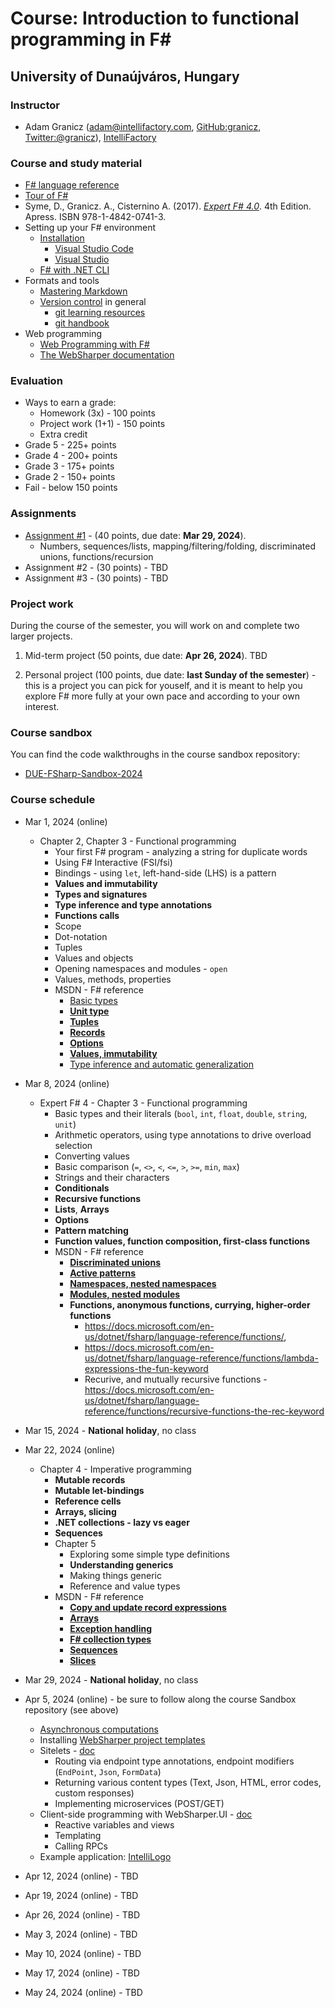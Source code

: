 # Course: Introduction to functional programming in F\#

## University of Dunaújváros, Hungary

### Instructor

* Adam Granicz (adam@intellifactory.com, [GitHub:granicz](https://github.com/granicz), [Twitter:@granicz](https://twitter.com/granicz)), [IntelliFactory](https://intellifactory.com)

### Course and study material

* [F# language reference](https://docs.microsoft.com/en-us/dotnet/fsharp/language-reference/)
* [Tour of F#](https://docs.microsoft.com/en-us/dotnet/fsharp/tour)
* Syme, D., Granicz. A., Cisternino A. (2017). *[Expert F# 4.0](https://www.apress.com/gp/book/9781484207413)*. 4th Edition. Apress. ISBN 978-1-4842-0741-3.
* Setting up your F# environment
  * [Installation](https://docs.microsoft.com/en-us/dotnet/fsharp/get-started/install-fsharp)
    * [Visual Studio Code](https://docs.microsoft.com/en-us/dotnet/fsharp/get-started/get-started-vscode)
    * [Visual Studio](https://docs.microsoft.com/en-us/dotnet/fsharp/get-started/get-started-visual-studio)
  * [F# with .NET CLI](https://docs.microsoft.com/en-us/dotnet/fsharp/get-started/get-started-command-line)
* Formats and tools
  * [Mastering Markdown](https://guides.github.com/features/mastering-markdown/)
  * [Version control](https://en.wikipedia.org/wiki/Version_control) in general
    * [git learning resources](https://try.github.io/)
    * [git handbook](https://guides.github.com/introduction/git-handbook/)
* Web programming
  * [Web Programming with F\#](https://fsharp.org/guides/web/)
  * [The WebSharper documentation](http://developers.websharper.com/)

### Evaluation

* Ways to earn a grade:
  * Homework (3x) - 100 points
  * Project work (1+1) - 150 points
  * Extra credit
* Grade 5 - 225+ points
* Grade 4 - 200+ points
* Grade 3 - 175+ points
* Grade 2 - 150+ points
* Fail - below 150 points

### Assignments

* [Assignment #1](assignment-01.md) - (40 points, due date: **Mar 29, 2024**).
  * Numbers, sequences/lists, mapping/filtering/folding, discriminated unions, functions/recursion
* Assignment #2 - (30 points) - TBD
* Assignment #3 - (30 points) - TBD

### Project work

During the course of the semester, you will work on and complete two larger projects.

1. Mid-term project (50 points, due date: **Apr 26, 2024**). TBD

2. Personal project (100 points, due date: **last Sunday of the semester**) - this is a project you can pick for youself, and it is meant to help you explore F# more fully at your own pace and according to your own interest.

### Course sandbox

You can find the code walkthroughs in the course sandbox repository:

* [DUE-FSharp-Sandbox-2024](https://github.com/intellifactory/DUE-FSharp-Sandbox-2024)

### Course schedule

* Mar 1, 2024 (online)

  * Chapter 2, Chapter 3 - Functional programming
    * Your first F# program - analyzing a string for duplicate words
    * Using F# Interactive (FSI/fsi)
    * Bindings - using `let`, left-hand-side (LHS) is a pattern
    * **Values and immutability**
    * **Types and signatures**
    * **Type inference and type annotations**
    * **Functions calls**
    * Scope
    * Dot-notation
    * Tuples
    * Values and objects
    * Opening namespaces and modules - `open`
    * Values, methods, properties
    * MSDN - F# reference
      * [Basic types](https://docs.microsoft.com/en-us/dotnet/fsharp/language-reference/basic-types)
      * [**Unit type**](https://docs.microsoft.com/en-us/dotnet/fsharp/language-reference/unit-type)
      * [**Tuples**](https://docs.microsoft.com/en-us/dotnet/fsharp/language-reference/tuples)
      * [**Records**](https://docs.microsoft.com/en-us/dotnet/fsharp/language-reference/records)
      * [**Options**](https://docs.microsoft.com/en-us/dotnet/fsharp/language-reference/options)
      * [**Values, immutability**](https://docs.microsoft.com/en-us/dotnet/fsharp/language-reference/values/)
      * [Type inference and automatic generalization](https://docs.microsoft.com/en-us/dotnet/fsharp/language-reference/type-inference)

* Mar 8, 2024 (online)
  * Expert F# 4 - Chapter 3 - Functional programming
    * Basic types and their literals (`bool`, `int`, `float`, `double`, `string`, `unit`)
    * Arithmetic operators, using type annotations to drive overload selection
    * Converting values
    * Basic comparison (`=`, `<>`, `<`, `<=`, `>`, `>=`, `min`, `max`)
    * Strings and their characters
    * **Conditionals**
    * **Recursive functions**
    * **Lists**, **Arrays**
    * **Options**
    * **Pattern matching**
    * **Function values, function composition, first-class functions**
    * MSDN - F# reference
      * [**Discriminated unions**](https://docs.microsoft.com/en-us/dotnet/fsharp/language-reference/discriminated-unions)
      * [**Active patterns**](https://docs.microsoft.com/en-us/dotnet/fsharp/language-reference/active-patterns)
      * [**Namespaces, nested namespaces**](https://docs.microsoft.com/en-us/dotnet/fsharp/language-reference/namespaces)
      * [**Modules, nested modules**](https://docs.microsoft.com/en-us/dotnet/fsharp/language-reference/modules)
      * **Functions, anonymous functions, currying, higher-order functions**
        * https://docs.microsoft.com/en-us/dotnet/fsharp/language-reference/functions/, 
        * https://docs.microsoft.com/en-us/dotnet/fsharp/language-reference/functions/lambda-expressions-the-fun-keyword
        * Recurive, and mutually recursive functions - https://docs.microsoft.com/en-us/dotnet/fsharp/language-reference/functions/recursive-functions-the-rec-keyword

* Mar 15, 2024 - **National holiday**, no class

* Mar 22, 2024 (online)
  * Chapter 4 - Imperative programming
    * **Mutable records**
    * **Mutable let-bindings**
    * **Reference cells**
    * **Arrays, slicing**
    * **.NET collections - lazy vs eager**
    * **Sequences**
    * Chapter 5
      * Exploring some simple type definitions
      * **Understanding generics**
      * Making things generic
      * Reference and value types
    * MSDN - F# reference
      * [**Copy and update record expressions**](https://docs.microsoft.com/en-us/dotnet/fsharp/language-reference/copy-and-update-record-expressions)
      * [**Arrays**](https://docs.microsoft.com/en-us/dotnet/fsharp/language-reference/arrays)
      * [**Exception handling**](https://docs.microsoft.com/en-us/dotnet/fsharp/language-reference/exception-handling/)
      * [**F# collection types**](https://docs.microsoft.com/en-us/dotnet/fsharp/language-reference/fsharp-collection-types)
      * [**Sequences**](https://docs.microsoft.com/en-us/dotnet/fsharp/language-reference/sequences)
      * [**Slices**](https://docs.microsoft.com/en-us/dotnet/fsharp/language-reference/slices)

* Mar 29, 2024 - **National holiday**, no class

* Apr 5, 2024 (online) - be sure to follow along the course Sandbox repository (see above)
  * [Asynchronous computations](https://learn.microsoft.com/en-us/dotnet/fsharp/language-reference/async-expressions)
  * Installing [WebSharper project templates](https://docs.websharper.com/basics/templates/)
  * Sitelets - [doc](https://developers.websharper.com/docs/v4.x/fs/sitelets)
    * Routing via endpoint type annotations, endpoint modifiers (`EndPoint`, `Json`, `FormData`)
    * Returning various content types (Text, Json, HTML, error codes, custom responses)
    * Implementing microservices (POST/GET)
  * Client-side programming with WebSharper.UI - [doc](https://developers.websharper.com/docs/v4.x/fs/ui)
    * Reactive variables and views
    * Templating
    * Calling RPCs
  * Example application: [IntelliLogo](https://github.com/granicz/IntelliLogo)


* Apr 12, 2024 (online) - TBD
* Apr 19, 2024 (online) - TBD
* Apr 26, 2024 (online) - TBD
* May 3, 2024 (online) - TBD
* May 10, 2024 (online) - TBD
* May 17, 2024 (online) - TBD
* May 24, 2024 (online) - TBD

